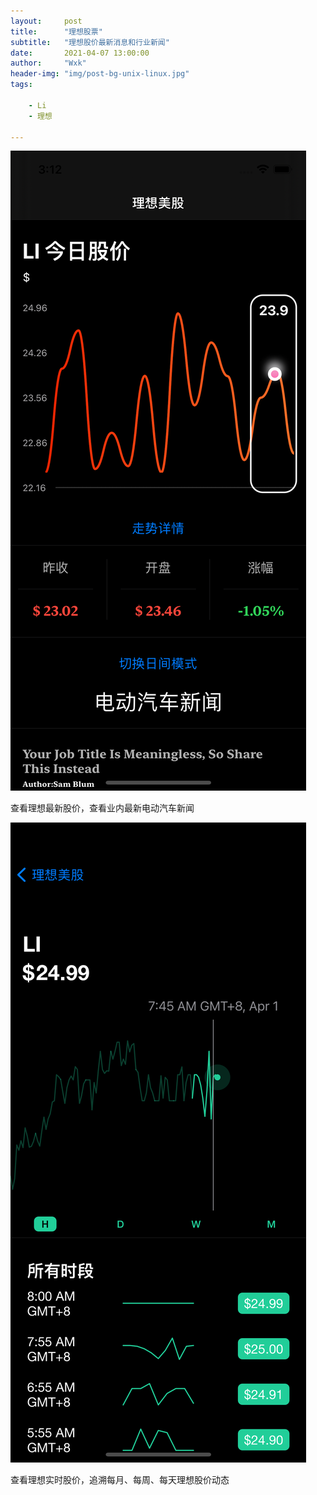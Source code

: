 ```yaml
---
layout:     post
title:      "理想股票"
subtitle:   "理想股价最新消息和行业新闻"
date:       2021-04-07 13:00:00
author:     "Wxk"
header-img: "img/post-bg-unix-linux.jpg"
tags:

    - Li
    - 理想

---
```




![lixiang1](../img/lixiang1.png)



查看理想最新股价，查看业内最新电动汽车新闻

![lixiang1](../img/lixiang2.png)

查看理想实时股价，追溯每月、每周、每天理想股价动态

